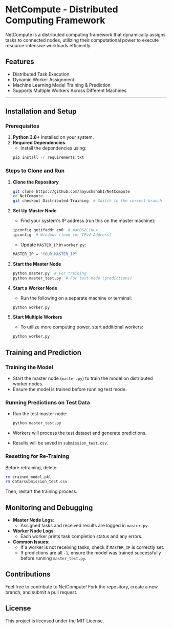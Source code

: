 # NetCompute - Distributed Computing Framework

NetCompute is a distributed computing framework that dynamically assigns tasks to connected nodes, utilizing their computational power to execute resource-intensive workloads efficiently.

## Features
- Distributed Task Execution
- Dynamic Worker Assignment
- Machine Learning Model Training & Prediction
- Supports Multiple Workers Across Different Machines

---

## Installation and Setup

### Prerequisites
1. **Python 3.8+** installed on your system.
2. **Required Dependencies**:
   - Install the dependencies using:
   ```bash
   pip install -r requirements.txt
   ```

### Steps to Clone and Run
1. **Clone the Repository**

   ```bash
   git clone https://github.com/aayushshah1/NetCompute
   cd NetCompute
   git checkout Distributed-Training  # Switch to the correct branch
   ```

2. **Set Up Master Node**
   * Find your system's IP address (run this on the master machine):

   ```bash
   ipconfig getifaddr en0  # macOS/Linux
   ipconfig  # Windows (look for IPv4 Address)
   ```

   * Update `MASTER_IP` in `worker.py`:

   ```python
   MASTER_IP = "YOUR_MASTER_IP"
   ```

3. **Start the Master Node**

   ```bash
   python master.py  # For training
   python master_test.py  # For test mode (predictions)
   ```

4. **Start a Worker Node**
   * Run the following on a separate machine or terminal:

   ```bash
   python worker.py
   ```

5. **Start Multiple Workers**
   * To utilize more computing power, start additional workers:

   ```bash
   python worker.py
   ```

## Training and Prediction

### Training the Model
* Start the master node (`master.py`) to train the model on distributed worker nodes.
* Ensure the model is trained before running test mode.

### Running Predictions on Test Data
* Run the test master node:

   ```bash
   python master_test.py
   ```

* Workers will process the test dataset and generate predictions.
* Results will be saved in `submission_test.csv`.

### Resetting for Re-Training
Before retraining, delete:

```bash
rm trained_model.pkl
rm data/submission_test.csv
```

Then, restart the training process.

## Monitoring and Debugging
* **Master Node Logs**:
   * Assigned tasks and received results are logged in `master.py`.
* **Worker Node Logs**:
   * Each worker prints task completion status and any errors.
* **Common Issues**:
   * If a worker is not receiving tasks, check if `MASTER_IP` is correctly set.
   * If predictions are all `-1`, ensure the model was trained successfully before running `master_test.py`.

## Contributions
Feel free to contribute to NetCompute! Fork the repository, create a new branch, and submit a pull request.

## License
This project is licensed under the MIT License.